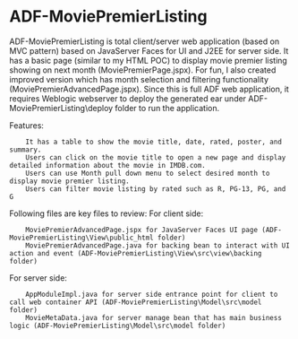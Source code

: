# ADF-MoviePremierListing
ADF-MoviePremierListing is total client/server web application (based on MVC pattern) based on JavaServer Faces for UI and J2EE for server side.
It has a basic page (similar to my HTML POC) to display movie premier listing showing on next month (MoviePremierPage.jspx).
For fun, I also created improved version which has month selection and filtering functionality (MoviePremierAdvancedPage.jspx).
Since this is full ADF web application, it requires Weblogic webserver to deploy the generated ear under ADF-MoviePremierListing\deploy folder to run the application.

Features:

        It has a table to show the movie title, date, rated, poster, and summary.
        Users can click on the movie title to open a new page and display detailed information about the movie in IMDB.com.
        Users can use Month pull down menu to select desired month to display movie premier listing.
        Users can filter movie listing by rated such as R, PG-13, PG, and G


Following files are key files to review:
For client side:

        MoviePremierAdvancedPage.jspx for JavaServer Faces UI page (ADF-MoviePremierListing\View\public_html folder)
        MoviePremierAdvancedPage.java for backing bean to interact with UI action and event (ADF-MoviePremierListing\View\src\view\backing folder)


For server side:

        AppModuleImpl.java for server side entrance point for client to call web container API (ADF-MoviePremierListing\Model\src\model folder)
        MovieMetaData.java for server manage bean that has main business logic (ADF-MoviePremierListing\Model\src\model folder)
